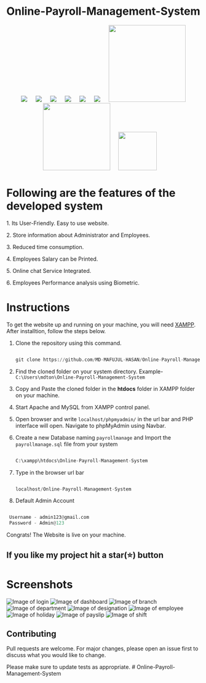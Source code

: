 <div align="center">
  
  # Online-Payroll-Management-System
</div>

<p align="center">
&emsp;
  <img src="https://img.shields.io/github/languages/code-size/MD-MAFUJUL-HASAN/Online-Payroll-Management-System?style=for-the-badge">
  &emsp;
  <img src="https://img.shields.io/github/repo-size/MD-MAFUJUL-HASAN/Online-Payroll-Management-System?color=purple&style=for-the-badge">
  &emsp;
  <img src="https://img.shields.io/github/languages/count/MD-MAFUJUL-HASAN/Online-Payroll-Management-System?color=green&style=for-the-badge">
  &emsp;
  <img src="https://img.shields.io/github/languages/top/MD-MAFUJUL-HASAN/Online-Payroll-Management-System?color=orange&style=for-the-badge">
  &emsp;
  <img src="https://img.shields.io/github/commit-activity/m/MD-MAFUJUL-HASAN/Online-Payroll-Management-System?color=lime&style=for-the-badge">
  &emsp;
  <img src="https://img.shields.io/github/last-commit/MD-MAFUJUL-HASAN/Online-Payroll-Management-System?color=darkgreen&style=for-the-badge">
  &emsp;
  <img src="https://tokei.rs/b1/github/MD-MAFUJUL-HASAN/Online-Payroll-Management-System?category=code" width="200">
  &emsp;
  <img src="https://tokei.rs/b1/github/MD-MAFUJUL-HASAN/Online-Payroll-Management-System?category=lines" width="175">
  &emsp;
  <img src="https://tokei.rs/b1/github/MD-MAFUJUL-HASAN/Online-Payroll-Management-System?category=files" width="100">
  &emsp;
  </p>


# Following are the features of the developed system
<p>1. Its User-Friendly. Easy to use website.</p>
<p>2. Store information about Administrator and Employees.</p>
<p>3. Reduced time consumption.</p>
<p>4. Employees Salary can be Printed.</p>
<p>5. Online chat Service Integrated.</p>
<p>6. Employees Performance analysis using Biometric.</p>


# Instructions

To get the website up and running on your machine, you will need [XAMPP](https://www.apachefriends.org/download.html). After installtion, follow the steps below.

1. Clone the repository using this command.

   ```python

   git clone https://github.com/MD-MAFUJUL-HASAN/Online-Payroll-Management-System.git

   ```

2. Find the cloned folder on your system directory. Example- `C:\Users\mdton\Online-Payroll-Management-System`

3. Copy and Paste the cloned folder in the **htdocs** folder in XAMPP folder on your machine.

4. Start Apache and MySQL from XAMPP control panel.

5. Open browser and write `localhost/phpmyadmin/` in the url bar and PHP interface will open. Navigate to phpMyAdmin using Navbar.

6. Create a new Database naming `payrollmanage` and Import the `payrollmanage.sql` file from your system

   ```python

   C:\xampp\htdocs\Online-Payroll-Management-System

   ```

6. Type in the browser url bar

   ```python 

   localhost/Online-Payroll-Management-System

   ```

7. Default Admin Account
   
  ```python

   Username - admin123@gmail.com
   Password - Admin@123

  ```

   Congrats! The Website is live on your machine.


##  If you like my project hit a star(⭐) button



# Screenshots
![Image of login](https://github.com/MD-MAFUJUL-HASAN/Online-Payroll-Management-System/blob/main/Screeshot/login.png)
![Image of dashboard](https://github.com/MD-MAFUJUL-HASAN/Online-Payroll-Management-System/blob/main/Screeshot/dashboard.png)
![Image of branch](https://github.com/MD-MAFUJUL-HASAN/Online-Payroll-Management-System/blob/main/Screeshot/branch.png)
![Image of department](https://github.com/MD-MAFUJUL-HASAN/Online-Payroll-Management-System/blob/main/Screeshot/department.png)
![Image of designation](https://github.com/MD-MAFUJUL-HASAN/Online-Payroll-Management-System/blob/main/Screeshot/designation.png)
![Image of employee](https://github.com/MD-MAFUJUL-HASAN/Online-Payroll-Management-System/blob/main/Screeshot/employee.png)
![Image of holiday](https://github.com/MD-MAFUJUL-HASAN/Online-Payroll-Management-System/blob/main/Screeshot/holiday.png)
![Image of payslip](https://github.com/MD-MAFUJUL-HASAN/Online-Payroll-Management-System/blob/main/Screeshot/payslip.png)
![Image of shift](https://github.com/MD-MAFUJUL-HASAN/Online-Payroll-Management-System/blob/main/Screeshot/shift.png)




## Contributing
Pull requests are welcome. For major changes, please open an issue first to discuss what you would like to change.

Please make sure to update tests as appropriate.
#   O n l i n e - P a y r o l l - M a n a g e m e n t - S y s t e m  
 